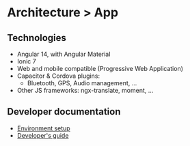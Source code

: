 # Architecture > App

## Technologies

- Angular 14, with Angular Material
- Ionic 7
- Web and mobile compatible (Progressive Web Application)
- Capacitor & Cordova plugins:
  - Bluetooth, GPS, Audio management, ...
- Other JS frameworks: ngx-translate, moment, ...

## Developer documentation

- [Environment setup](./setup.md)
- [Developer's guide](./developer_guide.md)